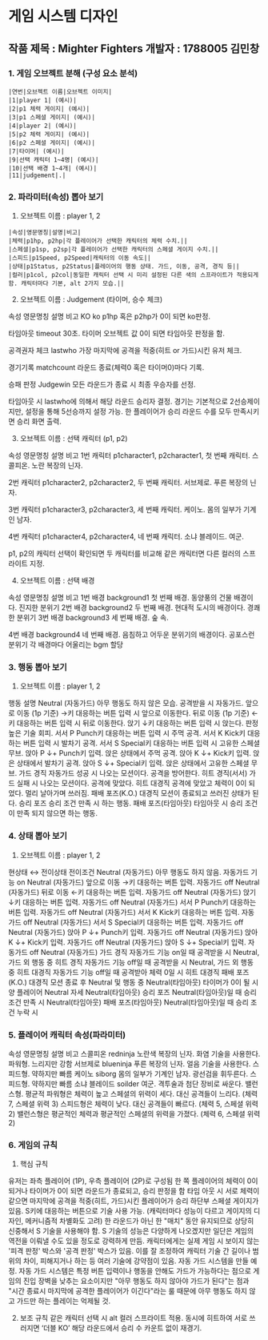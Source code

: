 
# 게임 시스템 디자인

## 작품 제목 : Mighter Fighters 개발자 : 1788005 김민창

### 1. 게임 오브젝트 분해 (구성 요소 분석)

```
|연번|오브젝트 이름|오브젝트 이미지|
|1|player 1| (예시)|
|2|p1 체력 게이지| (예시)|
|3|p1 스페셜 게이지| (예시)|
|4|player 2| (예시)|
|5|p2 체력 게이지| (예시)|
|6|p2 스페셜 게이지| (예시)|
|7|타이머| (예시)|
|9|선택 캐릭터 1~4명| (예시)|
|10|선택 배경 1~4개| (예시)|
|11|judgement|.|
```
### 2. 파라미터(속성) 뽑아 보기

1) 오브젝트 이름 : player 1, 2
```
|속성|영문명칭|설명|비고|
|체력|p1hp, p2hp|각 플레이어가 선택한 캐릭터의 체력 수치.||
|스페셜|p1sp, p2sp|각 플레이어가 선택한 캐릭터의 스페셜 게이지 수치.||
|스피드|p1Speed, p2Speed|캐릭터의 이동 속도||
|상태|p1Status, p2Status|플레이어의 행동 상태. 가드, 이동, 공격, 경직 등||
|컬러|p1col, p2col|동일한 캐릭터 선택 시 미리 설정된 다른 색의 스프라이트가 적용되게 함. 캐릭터마다 기본, alt 2가지 모습.||
```

2) 오브젝트 이름 : Judgement (타이머, 승수 체크)

속성
영문명칭
설명
비고
KO
ko
p1hp 혹은 p2hp가 0이 되면 ko판정.

타임아웃
timeout
30초. 타이머 오브젝트 값 0이 되면 타임아웃 판정을 함.

공격권자 체크
lastwho
가장 마지막에 공격을 적중(히트 or 가드)시킨 유저 체크.

경기기록
matchcount
라운드 종료(체력0 혹은 타이머0)마다 기록.

승패 판정
Judgewin
모든 라운드가 종료 시 최종 우승자를 선정.

타임아웃 시 lastwho에 의해서 해당 라운드 승리자 결정. 경기는 기본적으로 2선승제이지만, 설정을 통해 5선승까지 설정 가능. 한 플레이어가 승리 라운드 수를 모두 만족시키면 승리 화면 출력.


3) 오브젝트 이름 : 선택 캐릭터 (p1, p2)

속성
영문명칭
설명
비고
1번 캐릭터
p1character1, p2character1, 
첫 번째 캐릭터. 스콜피온. 노란 복장의 닌자.

2번 캐릭터
p1character2, p2character2, 
두 번째 캐릭터. 서브제로. 푸른 복장의 닌자. 

3번 캐릭터
p1character3, p2character3, 
세 번째 캐릭터. 케이노. 몸의 일부가 기계인 남자. 

4번 캐릭터
p1character4, p2character4, 
네 번째 캐릭터. 소냐 블레이드. 여군.

p1, p2의 캐릭터 선택이 확인되면 두 캐릭터를 비교해 같은 캐릭터면 다른 컬러의 스프라이트 지정.


4) 오브젝트 이름 : 선택 배경

속성
영문명칭
설명
비고
1번 배경
background1
첫 번째 배경. 동양풍의 건물 배경이다.
진지한 분위기
2번 배경
background2
두 번째 배경. 현대적 도시의 배경이다.
경쾌한 분위기
3번 배경
background3
세 번째 배경. 숲 속.

4번 배경
background4
네 번째 배경. 음침하고 어두운 분위기의 배경이다.
공포스런 분위기
각 배경마다 어울리는 bgm 할당





### 3. 행동 뽑아 보기

1) 오브젝트 이름 : player 1, 2

행동
설명
Neutral (자동가드)
아무 행동도 하지 않은 모습. 공격받을 시 자동가드.
앞으로 이동
(1p 기준) →키 대응하는 버튼 입력 시 앞으로 이동한다.
뒤로 이동
(1p 기준) ←키 대응하는 버튼 입력 시 뒤로 이동한다.
앉기
↓키 대응하는 버튼 입력 시 앉는다. 판정 높은 기술 회피.
서서 P
Punch키 대응하는 버튼 입력 시 주먹 공격.
서서 K
Kick키 대응하는 버튼 입력 시 발차기 공격.
서서 S
Special키 대응하는 버튼 입력 시 고유한 스페셜 무브.
앉아 P
↓+ Punch키 입력. 앉은 상태에서 주먹 공격.
앉아 K
↓+ Kick키 입력. 앉은 상태에서 발차기 공격.
앉아 S
↓+ Special키 입력. 앉은 상태에서 고유한 스페셜 무브.
가드 경직
자동가드 성공 시 나오는 모션이다. 공격을 방어한다.
히트 경직(서서)
가드 실패 시 나오는 모션이다. 공격에 맞았다.
히트 대경직
공격에 맞았고 체력이 0이 되었다. 멀리 날아가며 쓰러짐.
패배 포즈(K.O.)
대경직 모션이 종료되고 쓰러진 상태가 된다.
승리 포즈
승리 조건 만족 시 하는 행동.
패배 포즈(타임아웃)
타임아웃 시 승리 조건이 만족 되지 않으면 하는 행동.


### 4. 상태 뽑아 보기

1) 오브젝트 이름 : player 1, 2

현상태 ↔ 전이상태
전이조건
Neutral (자동가드)
아무 행동도 하지 않음. 자동가드 기능 on
Neutral (자동가드)
앞으로 이동
→키 대응하는 버튼 입력. 자동가드 off
Neutral (자동가드)
뒤로 이동
←키 대응하는 버튼 입력. 자동가드 off
Neutral (자동가드)
앉기
↓키 대응하는 버튼 입력. 자동가드 off
Neutral (자동가드)
서서 P
Punch키 대응하는 버튼 입력. 자동가드 off
Neutral (자동가드)
서서 K
Kick키 대응하는 버튼 입력. 자동가드 off
Neutral (자동가드)
서서 S
Special키 대응하는 버튼 입력. 자동가드 off
Neutral (자동가드)
앉아 P
↓+ Punch키 입력. 자동가드 off
Neutral (자동가드)
앉아 K
↓+ Kick키 입력. 자동가드 off
Neutral (자동가드)
앉아 S
↓+ Special키 입력. 자동가드 off
Neutral (자동가드)
가드 경직
자동가드 기능 on일 때 공격받을 시
Neutral, 가드 외 행동 중
히트 경직
자동가드 기능 off일 때 공격받을 시
Neutral, 가드 외 행동 중
히트 대경직
자동가드 기능 off일 때 공격받아 체력 0일 시
히트 대경직
패배 포즈(K.O.)
대경직 모션 종료 후
Neutral 및 행동 중
Neutral(타임아웃)
타이머가 0이 될 시 양 플레이어 Neutral 자세
Neutral(타임아웃)
승리 포즈
Neutral(타임아웃)일 때 승리 조건 만족 시
Neutral(타임아웃)
패배 포즈(타임아웃)
Neutral(타임아웃)일 때 승리 조건 누락 시


### 5. 플레이어 캐릭터 속성(파라미터)


속성
영문명칭
설명
비고
스콜피온
redninja
노란색 복장의 닌자. 화염 기술을 사용한다. 파워형.
느리지만 강함
서브제로
blueninja
푸른 복장의 닌자. 얼음 기술을 사용한다. 스피드형.
약하지만 빠름
케이노
siborg
몸의 일부가 기계인 남자. 광선검을 휘두른다. 스피드형.
약하지만 빠름
소냐 블레이드
soilder
여군. 격투술과 첨단 장비로 싸운다. 밸런스형.
평균적
파워형은 체력이 높고 스페셜의 위력이 세다. 대신 공격들이 느리다. (체력 7, 스페셜 위력 3)
스피드형은 체력이 낮다. 대신 공격들이 빠르다. (체력 5, 스페셜 위력 2)
밸런스형은 평균적인 체력과 평균적인 스페셜의 위력을 가졌다. (체력 6, 스페셜 위력 2)


### 6. 게임의 규칙

1) 핵심 규칙

유저는 좌측 플레이어 (1P), 우측 플레이어 (2P)로 구성됨
한 쪽 플레이어의 체력이 0이 되거나 타이머가 0이 되면 라운드가 종료되고, 승리 판정을 함
타임 아웃 시 서로 체력이 같으면 마지막에 공격을 적중(히트, 가드)시킨 플레이어가 승리
하단부 스페셜 게이지가 있음. S키에 대응하는 버튼으로 기술 사용 가능. (캐릭터마다 성능이 다르고 게이지의 디자인, 메커니즘적 차별화도 고려)
한 라운드가 아닌 한 "매치" 동안 유지되므로 상당히 신중해서 S 기술을 사용해야 함. S 기술의 성능은 다양하게 나오겠지만 일단은 게임의 역전을 이뤄낼 수도 있을 정도로 강력하게 만듬.
캐릭터에게는 실제 게임 시 보이지 않는 '피격 판정' 박스와 '공격 판정' 박스가 있음. 이를 잘 조정하여 캐릭터 기술 간 길이나 범위의 차이, 피해지거나 하는 등 여러 기술에 강약점이 있음.
자동 가드 시스템을 만들 예정. 자동 가드 시스템은 특정 버튼 입력이나 행동을 안해도 가드가 가능하다는 점으로 게임의 진입 장벽을 낮추는 요소이지만 "아무 행동도 하지 않아야 가드가 된다"는 점과 "시간 종료시 마지막에 공격한 플레이어가 이긴다"라는 룰 때문에 아무 행동도 하지 않고 가드만 하는 플레이는 억제될 것.

2) 보조 규칙
같은 캐릭터 선택 시 alt 컬러 스프라이트 적용.
동시에 히트하여 서로 쓰러지면 ‘더블 KO’ 해당 라운드에서 승리 수 카운트 없이 재경기.




